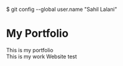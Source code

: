 $ git config --global user.name "Sahil Lalani"
# My Portfolio
This is my portfolio   
This is my work
Website test


